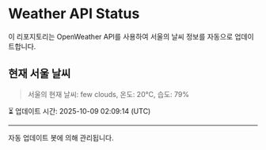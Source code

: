 
# Weather API Status

이 리포지토리는 OpenWeather API를 사용하여 서울의 날씨 정보를 자동으로 업데이트합니다.

## 현재 서울 날씨
> 서울의 현재 날씨: few clouds, 온도: 20°C, 습도: 79%

⏳ 업데이트 시간: 2025-10-09 02:09:14 (UTC)

---
자동 업데이트 봇에 의해 관리됩니다.
